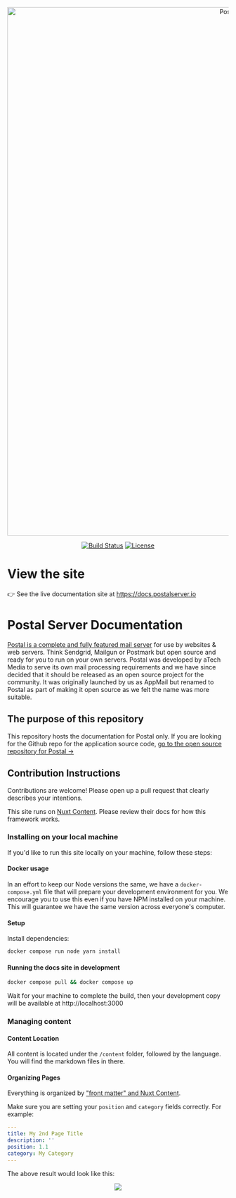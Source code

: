<p align="center">
	<a href="https://postal.atech.media/" target="_blank">
		<img src="https://raw.githubusercontent.com/postalserver/docs/main/static/preview.png" width="1200" alt="Postal Server Documentation Preview">
	</a>
</p>
<p align="center">
	<a href="https://actions-badge.atrox.dev/postalserver/docs/goto?ref=main"><img alt="Build Status" src="https://img.shields.io/endpoint.svg?url=https%3A%2F%2Factions-badge.atrox.dev%2Fpostalserver%2Fdocs%2Fbadge%3Fref%3Dmain&style=flat" /></a>
	<a href="https://github.com/postalserver/docs/blob/main/LICENSE" target="_blank"><img src="https://badgen.net/github/license/postalserver/docs" alt="License"></a>
</p>

# View the site
👉 See the live documentation site at https://docs.postalserver.io


# Postal Server Documentation
[Postal is a complete and fully featured mail server](https://postal.atech.media/) for use by websites & web servers. Think Sendgrid, Mailgun or Postmark but open source and ready for you to run on your own servers. Postal was developed by aTech Media to serve its own mail processing requirements and we have since decided that it should be released as an open source project for the community. It was originally launched by us as AppMail but renamed to Postal as part of making it open source as we felt the name was more suitable.

## The purpose of this repository
This repository hosts the documentation for Postal only. If you are looking for the Github repo for the application source code, [go to the open source repository for Postal →](https://github.com/postalserver/postal)

## Contribution Instructions
Contributions are welcome! Please open up a pull request that clearly describes your intentions.

This site runs on [Nuxt Content](https://content.nuxtjs.org/). Please review their docs for how this framework works.

### Installing on your local machine

If you'd like to run this site locally on your machine, follow these steps:

#### Docker usage
In an effort to keep our Node versions the same, we have a `docker-compose.yml` file that will prepare your development environment for you. We encourage you to use this even if you have NPM installed on your machine. This will guarantee we have the same version across everyone's computer.

#### Setup

Install dependencies:

```bash
docker compose run node yarn install
```

#### Running the docs site in development

```bash
docker compose pull && docker compose up
```

Wait for your machine to complete the build, then your development copy will be available at http://localhost:3000

### Managing content

#### Content Location
All content is located under the `/content` folder, followed by the language. You will find the markdown files in there.

#### Organizing Pages
Everything is organized by ["front matter" and Nuxt Content](https://content.nuxtjs.org/themes/docs#front-matter).

Make sure you are setting your `position` and `category` fields correctly. For example:
```yaml
---
title: My 2nd Page Title
description: ''
position: 1.1
category: My Category
---
```
The above result would look like this:
<p align="center">
	<img src="https://raw.githubusercontent.com/postalserver/docs/main/static/docs-category-and-postion.png">
</p>

